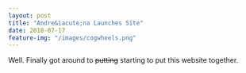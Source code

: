 ```yaml
---
layout: post
title: "Andre&iacute;na Launches Site"
date: 2018-07-17
feature-img: "/images/cogwheels.png"
---
```


Well. Finally got around to ~~putting~~ starting to put this website together.

